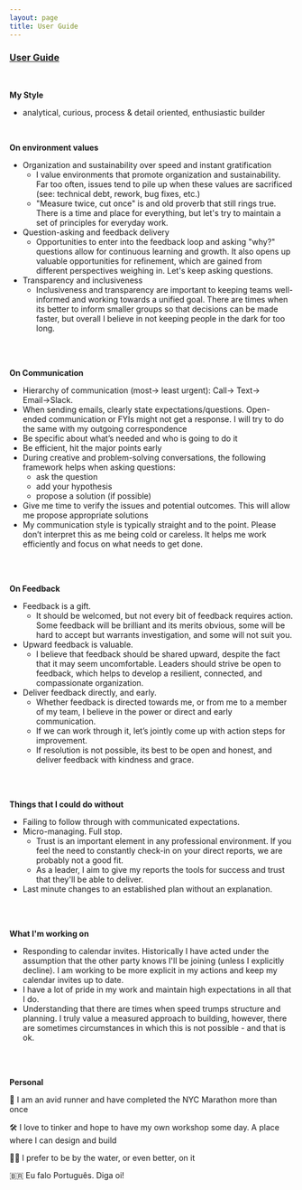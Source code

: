 ```yaml
---
layout: page
title: User Guide
---
```


### <u>User Guide</u>
<br>

__My Style__ 
- analytical, curious, process & detail oriented, enthusiastic builder  
<br>

__On environment values__  
- Organization and sustainability over speed and instant gratification
    - I value environments that promote organization and sustainability. Far too often, issues tend to pile up when these values are sacrificed (see: technical debt, rework, bug fixes, etc.) 
    - "Measure twice, cut once" is and old proverb that still rings true. There is a time and place for everything, but let's try to maintain a set of principles for everyday work.
- Question-asking and feedback delivery
    - Opportunities to enter into the feedback loop and asking "why?" questions allow for continuous learning and growth. It also opens up valuable opportunities for refinement, which are gained from different perspectives weighing in. Let's keep asking questions.
- Transparency and inclusiveness
    - Inclusiveness and transparency are important to keeping teams well-informed and working towards a unified goal. There are times when its better to inform smaller groups so that decisions can be made faster, but overall I believe in not keeping people in the dark for too long.
<br>
<br>

__On Communication__  

<!-- Sometimes I struggle to type up my ideas. Emails can take me a long time to write. I’d much rather talk things over the phone, quick Zoom or use Slack Videos to communicate tough concepts -->
<!-- Reserve Slack DMs for time-sensitive needs -->
- Hierarchy of communication (most→ least urgent): Call→ Text→ Email→Slack.
- When sending emails, clearly state expectations/questions. Open-ended communication or FYIs might not get a response. I will try to do the same with my outgoing correspondence
- Be specific about what’s needed and who is going to do it 
- Be efficient, hit the major points early
- During creative and problem-solving conversations, the following framework helps when asking questions:
    - ask the question 
    - add your hypothesis
    - propose a solution (if possible)
- Give me time to verify the issues and potential outcomes. This will allow me propose appropriate solutions 
- My communication style is typically straight and to the point. Please don’t interpret this as me being cold or careless. It helps me work efficiently and focus on what needs to get done.
<br>
<br>

__On Feedback__
- Feedback is a gift.
    - It should be welcomed, but not every bit of feedback requires action. Some feedback will be brilliant and its merits obvious, some will be hard to accept but warrants investigation, and some will not suit you.
- Upward feedback is valuable.
    - I believe that feedback should be shared upward, despite the fact that it may seem uncomfortable. Leaders should strive be open to feedback, which helps to develop a resilient, connected, and compassionate organization.
- Deliver feedback directly, and early.
    - Whether feedback is directed towards me, or from me to a member of my team, I believe in the power or direct and early communication. 
    - If we can work through it, let’s jointly come up with action steps for improvement.
    - If resolution is not possible, its best to be open and honest, and deliver feedback with kindness and grace.
<br>
<br>

__Things that I could do without__  

- Failing to follow through with communicated expectations.
- Micro-managing. Full stop.
    - Trust is an important element in any professional environment. If you feel the need to constantly check-in on your direct reports, we are probably not a good fit. 
    - As a leader, I aim to give my reports the tools for success and trust that they'll be able to deliver.
- Last minute changes to an established plan without an explanation.
<br>
<br>

__What I'm working on__  

- Responding to calendar invites. Historically I have acted under the assumption that the other party knows I'll be joining (unless I explicitly decline). I am working to be more explicit in my actions and keep my calendar invites up to date.
- I have a lot of pride in my work and maintain high expectations in all that I do. 
- Understanding that there are times when speed trumps structure and planning. I truly value a measured approach to building, however, there are sometimes circumstances in which this is not possible - and that is ok. 
<br>
<br>

__Personal__  

👟 I am an avid runner and have completed the NYC Marathon more than once

🛠 I love to tinker and hope to have my own workshop some day. A place where I can design and build

🏄‍♂️ I prefer to be by the water, or even better, on it

🇧🇷 Eu falo Português. Diga oi!
